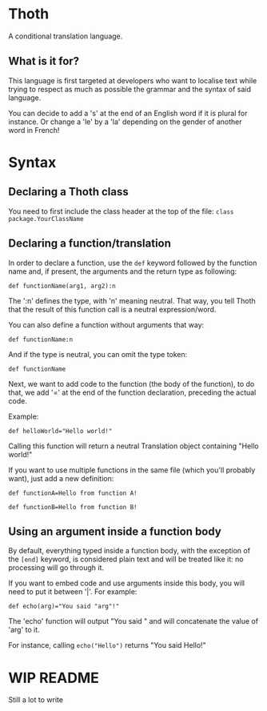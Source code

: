 Thoth
==========

A conditional translation language.

## What is it for?

This language is first targeted at developers who want to localise text while
trying to respect as much as possible the grammar and the syntax of said language.


You can decide to add a 's' at the end of an English word if it is plural for instance.
Or change a 'le' by a 'la' depending on the gender of another word in French!

Syntax
=========

## Declaring a Thoth class
You need to first include the class header at the top of the file: ``class package.YourClassName``

## Declaring a function/translation
In order to declare a function, use the ``def`` keyword followed by the function name and, 
if present, the arguments and the return type as following:

```
def functionName(arg1, arg2):n
```

The ':n' defines the type, with 'n' meaning neutral. 
That way, you tell Thoth that the result of this function call is a neutral expression/word.

You can also define a function without arguments that way:

```
def functionName:n
```

And if the type is neutral, you can omit the type token:

```
def functionName
```

Next, we want to add code to the function (the body of the function), to do that, we add '=' at the end of the function declaration, 
preceding the actual code.

Example:

```
def helloWorld="Hello world!"
```

Calling this function will return a neutral Translation object containing "Hello world!"
 

If you want to use multiple functions in the same file (which you'll probably want), 
just add a new definition:

```
def functionA=Hello from function A!

def functionB=Hello from function B!
```

## Using an argument inside a function body
By default, everything typed inside a function body, with the exception of the ``[end]`` keyword, 
is considered plain text and will be treated like it: no processing will go through it.

If you want to embed code and use arguments inside this body, you will need to put it between '|'. For example:

```
def echo(arg)="You said "arg"!"
```

The 'echo' function will output "You said " and will concatenate the value of 'arg' to it.

For instance, calling ``echo("Hello")`` returns "You said Hello!"

WIP README
=========
Still a lot to write